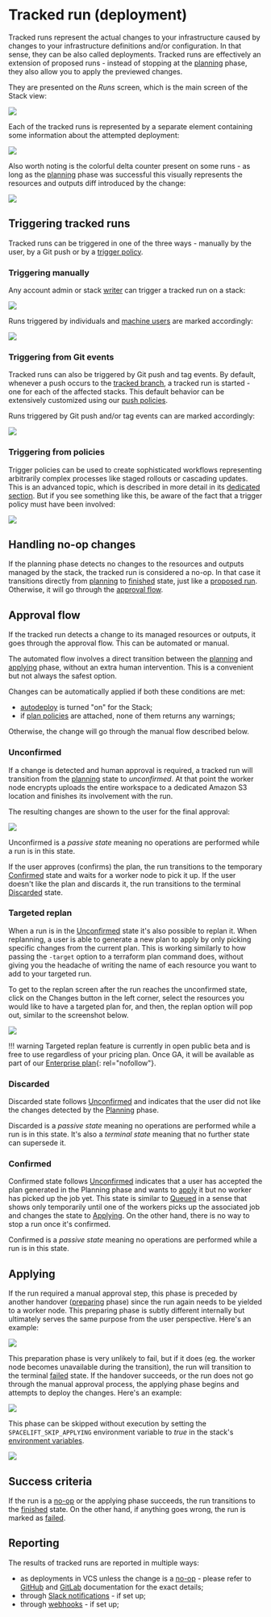 # Tracked run (deployment)

Tracked runs represent the actual changes to your infrastructure caused by changes to your infrastructure definitions and/or configuration. In that sense, they can be also called deployments. Tracked runs are effectively an extension of proposed runs - instead of stopping at the [planning](proposed.md#planning) phase, they also allow you to apply the previewed changes.

They are presented on the _Runs_ screen, which is the main screen of the Stack view:

![](../../assets/screenshots/run/stack-runs-list.png)

Each of the tracked runs is represented by a separate element containing some information about the attempted deployment:

![](../../assets/screenshots/run/run-details.png)

Also worth noting is the colorful delta counter present on some runs - as long as the [planning](proposed.md#planning) phase was successful this visually represents the resources and outputs diff introduced by the change:

![](../../assets/screenshots/run/run-delta-labels.png)

## Triggering tracked runs

Tracked runs can be triggered in one of the three ways - manually by the user, by a Git push or by a [trigger policy](../policy/trigger-policy.md).

### Triggering manually

Any account admin or stack [writer](../policy/stack-access-policy.md) can trigger a tracked run on a stack:

![](../../assets/screenshots/run/run-trigger-button.png)

Runs triggered by individuals and [machine users](../../integrations/api.md#spacelift-api-key-token) are marked accordingly:

![](../../assets/screenshots/run/run-started-by-real-and-machine-user.png)

### Triggering from Git events

Tracked runs can also be triggered by Git push and tag events. By default, whenever a push occurs to the [tracked branch](../stack/stack-settings.md#vcs-integration-and-repository), a tracked run is started - one for each of the affected stacks. This default behavior can be extensively customized using our [push policies](../policy/push-policy/README.md).

Runs triggered by Git push and/or tag events can are marked accordingly:

![](../../assets/screenshots/run/run-started-by-git-commit.png)

### Triggering from policies

Trigger policies can be used to create sophisticated workflows representing arbitrarily complex processes like staged rollouts or cascading updates. This is an advanced topic, which is described in more detail in its [dedicated section](../policy/trigger-policy.md). But if you see something like this, be aware of the fact that a trigger policy must have been involved:

![](../../assets/screenshots/run/run-started-by-trigger-policy.png)

## Handling no-op changes

If the planning phase detects no changes to the resources and outputs managed by the stack, the tracked run is considered a no-op. In that case it transitions directly from [planning](proposed.md#planning) to [finished](./README.md#finished) state, just like a [proposed run](proposed.md). Otherwise, it will go through the [approval flow](tracked.md#approval-flow).

## Approval flow

If the tracked run detects a change to its managed resources or outputs, it goes through the approval flow. This can be automated or manual.

The automated flow involves a direct transition between the [planning](proposed.md#planning) and [applying](tracked.md#applying) phase, without an extra human intervention. This is a convenient but not always the safest option.

Changes can be automatically applied if both these conditions are met:

- [autodeploy](../stack/stack-settings.md#autodeploy) is turned "on" for the Stack;
- if [plan policies](../policy/terraform-plan-policy.md) are attached, none of them returns any warnings;

Otherwise, the change will go through the manual flow described below.

### Unconfirmed

If a change is detected and human approval is required, a tracked run will transition from the [planning](proposed.md#planning) state to _unconfirmed_. At that point the worker node encrypts uploads the entire workspace to a dedicated Amazon S3 location and finishes its involvement with the run.

The resulting changes are shown to the user for the final approval:

![](../../assets/screenshots/run/unconfirmed-run.png)

Unconfirmed is a _passive state_ meaning no operations are performed while a run is in this state.

If the user approves (confirms) the plan, the run transitions to the temporary [Confirmed](tracked.md#confirmed) state and waits for a worker node to pick it up. If the user doesn't like the plan and discards it, the run transitions to the terminal [Discarded](tracked.md#discarded) state.

### Targeted replan

When a run is in the [Unconfirmed](tracked.md#unconfirmed) state it's also possible to replan it. When replanning, a user is able to generate a new plan to apply by only picking specific changes from the current plan. This is working similarly to how passing the `-target` option to a terraform plan command does, without giving you the headache of writing the name of each resource you want to add to your targeted run.

To get to the replan screen after the run reaches the unconfirmed state, click on the Changes button in the left corner, select the resources you would like to have a targeted plan for, and then, the replan option will pop out, similar to the screenshot below.

![](../../assets/screenshots/run/run-changes-replanning.png)

!!! warning
    Targeted replan feature is currently in open public beta and is free to use regardless of your pricing plan. Once GA, it will be available as part of our [Enterprise plan](https://spacelift.io/pricing){: rel="nofollow"}.

### Discarded

Discarded state follows [Unconfirmed](tracked.md#unconfirmed) and indicates that the user did not like the changes detected by the [Planning](proposed.md#planning) phase.

Discarded is a _passive state_ meaning no operations are performed while a run is in this state. It's also a _terminal state_ meaning that no further state can supersede it.

### Confirmed

Confirmed state follows [Unconfirmed](tracked.md#unconfirmed) indicates that a user has accepted the plan generated in the Planning phase and wants to [apply](tracked.md#applying) it but no worker has picked up the job yet. This state is similar to [Queued](./README.md#queued) in a sense that shows only temporarily until one of the workers picks up the associated job and changes the state to [Applying](tracked.md#applying). On the other hand, there is no way to stop a run once it's confirmed.

Confirmed is a _passive state_ meaning no operations are performed while a run is in this state.

## Applying

If the run required a manual approval step, this phase is preceded by another handover ([preparing](./README.md#preparing) phase) since the run again needs to be yielded to a worker node. This preparing phase is subtly different internally but ultimately serves the same purpose from the user perspective. Here's an example:

![](../../assets/screenshots/run/preparing-tracked-run.png)

This preparation phase is very unlikely to fail, but if it does (eg. the worker node becomes unavailable during the transition), the run will transition to the terminal [failed](./README.md#failed) state. If the handover succeeds, or the run does not go through the manual approval process, the applying phase begins and attempts to deploy the changes. Here's an example:

![](../../assets/screenshots/run/finished-applying.png)

This phase can be skipped without execution by setting the `SPACELIFT_SKIP_APPLYING` environment variable to _true_ in the stack's [environment variables](../configuration/environment.md).

![](../../assets/screenshots/run/skipped-applying.png)

## Success criteria

If the run is a [no-op](tracked.md#handling-no-op-changes) or the applying phase succeeds, the run transitions to the [finished](./README.md#finished) state. On the other hand, if anything goes wrong, the run is marked as [failed](./README.md#failed).

## Reporting

The results of tracked runs are reported in multiple ways:

- as deployments in VCS unless the change is a [no-op](tracked.md#handling-no-op-changes) - please refer to [GitHub](../../integrations/source-control/github.md) and [GitLab](../../integrations/source-control/gitlab.md) documentation for the exact details;
- through [Slack notifications](../../integrations/chatops/slack.md) - if set up;
- through [webhooks](../../integrations/webhooks.md) - if set up;
